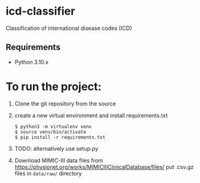 # icd-classifier
Classification of international disease codes (ICD)

## Requirements
* Python 3.10.x

# To run the project:

1. Clone the git repository from the source

1. create a new virtual environment and install
requirements.txt

    ```console
    $ python3 -m virtualenv venv
    $ source venv/bin/activate
    $ pip install -r requirements.txt
    ```
1. TODO: alternatively use setup.py

1. Download MIMIC-III data files from https://physionet.org/works/MIMICIIIClinicalDatabase/files/
put .csv.gz files in `data/raw/` directory
